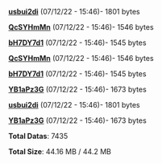 [**usbui2di**](/data/usbui2di.txt) (07/12/22 - 15:46)- 1801 bytes

[**QcSYHmMn**](/data/QcSYHmMn.txt) (07/12/22 - 15:46)- 1546 bytes

[**bH7DY7d1**](/data/bH7DY7d1.txt) (07/12/22 - 15:46)- 1545 bytes

[**QcSYHmMn**](/data/QcSYHmMn.txt) (07/12/22 - 15:46)- 1546 bytes

[**bH7DY7d1**](/data/bH7DY7d1.txt) (07/12/22 - 15:46)- 1545 bytes

[**YB1aPz3G**](/data/YB1aPz3G.txt) (07/12/22 - 15:46)- 1673 bytes

[**usbui2di**](/data/usbui2di.txt) (07/12/22 - 15:46)- 1801 bytes

[**YB1aPz3G**](/data/YB1aPz3G.txt) (07/12/22 - 15:46)- 1673 bytes

**Total Datas**: 7435

**Total Size**: 44.16 MB / 44.2 MB